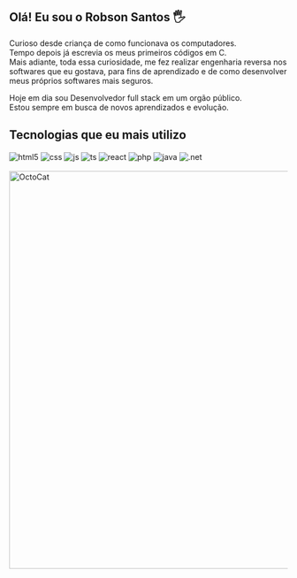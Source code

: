 ## Olá! Eu sou o Robson Santos 🖐️
Curioso desde criança de como funcionava os computadores.<br>
Tempo depois já escrevia os meus primeiros códigos em C.<br>
Mais adiante, toda essa curiosidade, me fez realizar engenharia reversa nos softwares que eu gostava, para fins de aprendizado e de como desenvolver meus próprios softwares mais seguros.<br>

Hoje em dia sou Desenvolvedor full stack em um orgão público.<br>
Estou sempre em busca de novos aprendizados e evolução.<br>

## Tecnologias que eu mais utilizo

<div style="display: inline_block">
  <img align="center" alt="html5" src="https://img.shields.io/badge/HTML5-E34F26?style=for-the-badge&logo=html5&logoColor=white" />
  <img align="center" alt="css" src="https://img.shields.io/badge/CSS3-1572B6?style=for-the-badge&logo=css3&logoColor=white" />
  <img align="center" alt="js" src="https://img.shields.io/badge/JavaScript-F7DF1E?style=for-the-badge&logo=javascript&logoColor=black" />
  <img align="center" alt="ts" src="https://img.shields.io/badge/TypeScript-007ACC?style=for-the-badge&logo=typescript&logoColor=white" />
  <img align="center" alt="react" src="https://img.shields.io/badge/React-20232A?style=for-the-badge&logo=react&logoColor=61DAFB" />
  <img align="center" alt="php" src="https://img.shields.io/badge/PHP-777BB4?style=for-the-badge&logo=php&logoColor=white" />
  <img align="center" alt="java" src="https://img.shields.io/badge/Java-ED8B00?style=for-the-badge&logo=java&logoColor=white" />
  <img align="center" alt=".net" src="https://img.shields.io/badge/.NET-5C2D91?style=for-the-badge&logo=.net&logoColor=white" />
</div><br/>
<div>
  <img align="center" alt="OctoCat" width="544" height="720" src="https://blogger.googleusercontent.com/img/b/R29vZ2xl/AVvXsEhai2xXXHRpByD_HJCBT9Q0H0MUKYhdamQ1em3QCfrs_w5SJLeEAvL7ZHZ6NPymgxRWQCVnwldDeqrRrZ8SBZSmIY4qOUJvuql5wbpSC7rUtZp_BV3ofuz5ayQNoKjyMYj9mUfrXl5vCVUFfUldxKYofEgYfWBG-kv-IlQKTKE4UcY0OYgf5_ERU5ZrBA/w945-h600-p-k-no-nu/octocat%20copy.png" />
</div>
